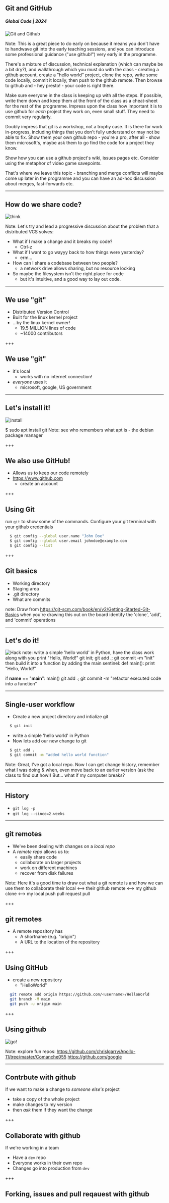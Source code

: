 ## Git and GitHub
##### Global Code | 2024
![Git and Github](/assets/img/git-910x380.png)

Note:
This is a great piece to do early on because it means you don't have to handwave git into the early teaching sessions, and you can introduce some professional guidance ("use github!") very early in the programme.

There's a mixture of discussion, technical explanation (which can maybe be a bit dry?), and walkthrough which you must do with the class - creating a github account, create a "hello world" project, clone the repo, write some code locally, commit it locally, then push to the github remote. Then browse to github and - hey presto! - your code is right there.

Make sure everyone in the class is keeping up with all the steps. If possible, write them down and keep them at the front of the class as a cheat-sheet for the rest of the programme. Impress upon the class how important it is to use github for *each* project they work on, even small stuff. They need to commit very regularly.

Doubly impress that git is a workshop, not a trophy case. It is there for work in-progress, including things that you don't fully understand or may not be able to fix. Show them your own github repo - you're a pro, after all - show them microsoft's, maybe ask them to go find the code for a project they know.

Show how you can use a github project's wiki, issues pages etc. Consider using the metaphor of video game savepoints.

That's where we leave this topic - branching and merge conflicts will maybe come up later in the programme and you can have an ad-hoc discussion about merges, fast-forwards etc.


---
## How do we share code?
![think](/assets/img/thinking-512.png)

Note:
Let's try and lead a progressive discussion about the problem that a distributed VCS solves:
* What if I make a change and it breaks my code?
  * Ctrl-z
* What if I want to go wayyy back to how things were yesterday?
  * erm...
* How can I share a codebase between two people?
  * a network drive allows sharing, but no resource locking
* So maybe the filesystem isn't the right place for code
  * but it's intuitive, and a good way to lay out code.

---
## We use "git"
* Distributed Version Control
* Built for the linux kernel project
* ...by the linux kernel owner!
   * 19.5 MILLION lines of code
   * ~14000 contributors

+++
## We use "git"
* it's local
  * works with no internet connection!
* *everyone* uses it
  * microsoft, google, US government

---
## Let's install it!
![install](/assets/img/git-910x380.png)

  $ sudo apt install git
Note:
see who remembers what apt is - the debian package manager

+++
## We also use GitHub!
* Allows us to keep our code remotely
* https://www.github.com
  * create an account
 
+++ 
## Using Git 
run `git` to show some of the commands. 
Configure your git terminal with your github credentials
```sh
  $ git config --global user.name "John Doe"
  $ git config --global user.email johndoe@example.com
  $ git config --list 
```
+++
## Git basics
* Working directory
* Staging area
* .git directory
* What are commits

note:
Draw from https://git-scm.com/book/en/v2/Getting-Started-Git-Basics when you're drawing this out on the board
identify the 'clone', 'add', and 'commit' operations

---
## Let's do it!
![Hack](/assets/img/hack-600.png)
note:
write a simple 'hello world' in Python, have the class work along with you
print "Hello, World!"
git init; git add .; git commit -m "init"
then build it into a function by adding the main sentinel:
def main():
    print "Hello, World!"

if __name__ == "__main__":
    main()
git add .; git commit -m "refactor executed code into a function"


---
## Single-user workflow
* Create a new project directory and intialize git
```sh
  $ git init
```
* write a simple 'hello world' in Python
* Now lets add our new change to git 

```sh
  $ git add .
  $ git commit -m "added hello world function"
```

Note:
Great, I've got a local repo. Now I can get change history, remember what I was doing & when, even move back to an earlier version (ask the class to find out how!)
But... what if my computer breaks?

---
## History
* `git log -p`
* `git log --since=2.weeks`

---
## git remotes
* We've been dealing with changes on a *local repo*
* A *remote repo* allows us to:
  * easily share code
  * collaborate on larger projects
  * work on different machines
  * recover from disk failures

Note:
Here it's a good time to draw out what a git remote is and how we can use them to collaborate
their local <--> their github remote <--> my github clone <--> my local
            push                 pull request             pull

+++
## git remotes
* A remote repository has
  * A shortname (e.g. "origin")
  * A URL to the location of the repository

+++
## Using GitHub
 * create a new repository
    * "HelloWorld"
```sh
  git remote add origin https://github.com/<username>/HelloWorld
  git branch -M main
  git push -u origin main
```
+++

## Using github
![go!](/assets/img/github-256.png)

Note: explore fun repos:
https://github.com/chrislgarry/Apollo-11/tree/master/Comanche055
https://github.com/google

---
## Contrbute with github
If we want to make a change to _someone else's_ project
* take a copy of the whole project
* make changes to my version
* then *ask* them if they want the change

+++
## Collaborate with github
If we're working in a team
* Have a `dev` repo
* Everyone works in their own repo
* Changes go into production from `dev`

+++
## Forking, issues and pull reqauest with github 

<!-- ## Forking with github
Try it!
* Fork `glblcd/ClassBook2018`
* Each site will have a sub-directory
* Add your github userid to a new line in `<org>/classlist`
* Upload your photo to `<org>/<username>.jpg` (keep resolution / size low)
* Fork iotinafrica/2018
* Add your github userid to `classlist`
* Create a "pull request" for me to merge your change -->

<!-- ---
## We also use Github!
* It's a remote!
```sh
$ git remote add origin https://github.com/iotinafrica/material.git
[git add, commit...]
$ git remote -v
```
Note:
Works even without collaboration. Or you can grant someone perms to push to your repo. Or use the pull-request model -->

<!-- * add a docstring to our `main()` method
* push to origin -->